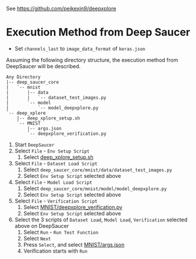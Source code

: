 See https://github.com/peikexin9/deepxplore

# Execution Method from Deep Saucer

* Set `channels_last` to `image_data_format` of `keras.json`

Assuming the following directory structure, the execution method from DeepSaucer will be described.

```text
Any Directory
|-- deep_saucer_core
|   `-- mnist
|       |-- data
|       |   `-- dataset_test_images.py
|       `-- model
|           `-- model_deepxplore.py
`-- deep_xplore
    |-- deep_xplore_setup.sh
    `-- MNIST
        |-- args.json
        `-- deepxplore_verification.py
```

1. Start `DeepSaucer`
1. Select `File` - `Env Setup Script`
    1. Select [deep_xplore_setup.sh](deep_xplore_setup.sh)
1. Select `File` - `Dataset Load Script`
   1. Select `deep_saucer_core/mnist/data/dataset_test_images.py`
   1. Select `Env Setup Script` selected above
1. Select `File` - `Model Load Script`
   1. Select `deep_saucer_core/mnist/model/model_deepxplore.py`
   1. Select `Env Setup Script` selected above
1. Select `File` - `Verification Script`
   1. Select [MNIST/deepxplore_verification.py](MNIST/deepxplore_verification.py)
   1. Select `Env Setup Script` selected above
1. Select the 3 scripts of `Dataset Load`, `Model Load`, `Verification` selected above on DeepSaucer
   1. Select `Run` - `Run Test Function`
   1. Select `Next`
   1. Press `Select`, and select [MNIST/args.json](MNIST/args.json)
   1. Verification starts with `Run`